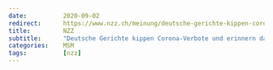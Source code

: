 ```yaml
---
date:          2020-09-02
redirect:      https://www.nzz.ch/meinung/deutsche-gerichte-kippen-corona-verbote-und-erinnern-damit-an-selbstverstaendliches-freiheit-ist-die-regel-nicht-die-ausnahme-ld.1574538
title:         NZZ
subtitle:      "Deutsche Gerichte kippen Corona-Verbote und erinnern damit an Selbstverständliches"
categories:    MSM
tags:          [nzz]
---
```

